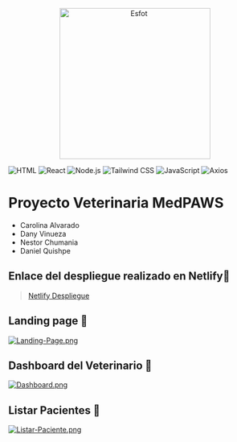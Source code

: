 <div>
<p align='center'>
<img src="https://esfot.epn.edu.ec/images/headers/logo_esfot_buho.png" alt="Esfot" width="300px">
</p>
</div>

 ![HTML](https://img.shields.io/badge/HTML-FF5733?style=for-the-badge&logo=html5&logoColor=white) 
 ![React](https://img.shields.io/badge/React-61DAFB?style=for-the-badge&logo=react&logoColor=white) 
 ![Node.js](https://img.shields.io/badge/Node.js-339933?style=for-the-badge&logo=node.js&logoColor=white) 
 ![Tailwind CSS](https://img.shields.io/badge/Tailwind%20CSS-38B2AC?style=for-the-badge&logo=tailwind-css&logoColor=white)
 ![JavaScript](https://img.shields.io/badge/JavaScript-F7DF1E?style=for-the-badge&logo=javascript&logoColor=black)
 ![Axios](https://img.shields.io/badge/Axios-007ACC?style=for-the-badge&logo=axios&logoColor=white)


# Proyecto Veterinaria MedPAWS
- Carolina Alvarado
- Dany Vinueza
- Nestor Chumania
- Daniel Quishpe

## Enlace del despliegue realizado en Netlify🔗

> [Netlify Despliegue](https://medpaws-veterinary.netlify.app/)

## Landing page 🧩

[![Landing-Page.png](https://i.postimg.cc/vHN8kxMD/Landing-Page.png)](https://postimg.cc/VdXcb6Jc)

## Dashboard del Veterinario 🧩

[![Dashboard.png](https://i.postimg.cc/4x0K6FnL/Dashboard.png)](https://postimg.cc/yDFYBjmc)

## Listar Pacientes 🧩

[![Listar-Paciente.png](https://i.postimg.cc/Fzct6zxk/Listar-Paciente.png)](https://postimg.cc/BPqwLqkJ)
